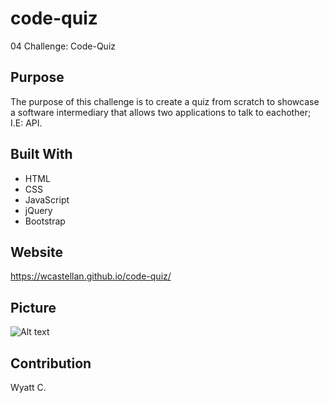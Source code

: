 # code-quiz
04 Challenge: Code-Quiz

## Purpose
The purpose of this challenge is to create a quiz
from scratch to showcase a software intermediary that
allows two applications to talk to eachother; I.E: API.

## Built With
* HTML
* CSS
* JavaScript
* jQuery
* Bootstrap

## Website
https://wcastellan.github.io/code-quiz/

## Picture
![Alt text]()

## Contribution
Wyatt C.